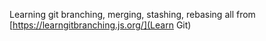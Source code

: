 Learning git branching, merging, stashing, rebasing all from [https://learngitbranching.js.org/](Learn Git)
